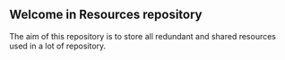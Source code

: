 ## Welcome in Resources repository

The aim of this repository is to store all redundant and shared resources used in a lot of repository.
